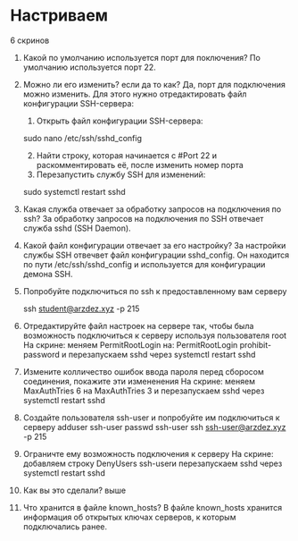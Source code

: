 # Настриваем

6 скринов

1. Какой по умолчанию используется порт для поключения?
    По умолчанию используется порт 22.

2. Можно ли его изменить? если да то как?
    Да, порт для подключения можно изменить. 
    Для этого нужно отредактировать файл конфигурации SSH-сервера:
    1) Открыть файл конфигурации SSH-сервера:

    sudo nano /etc/ssh/sshd_config

    2) Найти строку, которая начинается с #Port 22 и раскомментировать её, после изменить номер порта
    3) Перезапустить службу SSH для изменений:

    sudo systemctl restart sshd

3. Какая служба отвечает за обработку запросов на подключения по ssh?
    За обработку запросов на подключения по SSH отвечает служба sshd (SSH Daemon).  

4. Какой файл конфигурации отвечает за его настройку?
    За настройки службы SSH отвечвет файл конфигурации sshd_config. Он находится по пути /etc/ssh/sshd_config и используется для конфигурации демона SSH.

5. Попробуйте подключиться по ssh к предоставленному вам серверу

    ssh student@arzdez.xyz -p 215

6. Отредактируйте файл настроек на сервере так, чтобы была возможность подключиться к серверу используя пользователя root
    На скрине: меняем PermitRootLogin на: PermitRootLogin prohibit-password и перезапускаем sshd через systemctl restart sshd

7. Измените колличество ошибок ввода пароля перед сборосом соединения, покажите эти измененения
    На скрине: меняем MaxAuthTries 6 на MaxAuthTries 3 и перезапускаем sshd через systemctl restart sshd

8. Создайте пользователя ssh-user и попробуйте им подключиться к серверу
    adduser ssh-user
    passwd ssh-user
    ssh ssh-user@arzdez.xyz -p 215

9. Ограничте ему возможность подключения к серверу
    На скрине: добавляем строку DenyUsers ssh-userи перезапускаем sshd через systemctl restart sshd


10. Как вы это сделали?
    выше

11. Что хранится в файле known_hosts?
    В файле known_hosts хранится информация об открытых ключах серверов, к которым подключались ранее. 